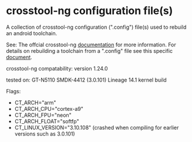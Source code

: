 # crosstool-ng configuration file(s)
A collection of crosstool-ng configuration (".config") file(s) used to rebuild an android toolchain. 

See: The offcial crosstool-ng [documentation](https://crosstool-ng.github.io/docs/) for more information. For details on rebuilding a toolchain from a ".config" file see this specific [document](https://crosstool-ng.github.io/docs/configuration/). 

crosstool-ng compatability: version 1.24.0

tested on: GT-N5110 SMDK-4412 (3.0.101) Lineage 14.1 kernel build

Flags: 
* CT_ARCH="arm"
* CT_ARCH_CPU="cortex-a9"
* CT_ARCH_FPU="neon"
* CT_ARCH_FLOAT="softfp"
* CT_LINUX_VERSION="3.10.108" (crashed when compiling for earlier versions such as 3.0.101)
